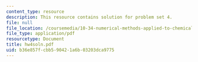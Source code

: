 ```yaml
---
content_type: resource
description: This resource contains solution for problem set 4.
file: null
file_location: /coursemedia/10-34-numerical-methods-applied-to-chemical-engineering-fall-2005/b36e857fcbb590421a6b03203dca9775_hw4soln.pdf
file_type: application/pdf
resourcetype: Document
title: hw4soln.pdf
uid: b36e857f-cbb5-9042-1a6b-03203dca9775
---
```

